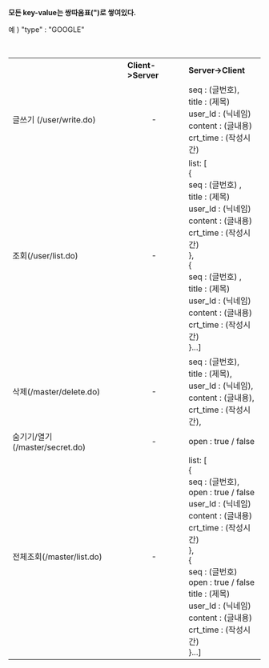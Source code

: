<b>모든 key-value는 쌍따옴표(")로 쌓여있다.</b><br>

예 ) "type" : "GOOGLE"

<table>
    <tbody>
    <tr>
        <th></th>
        <th align=left>Client->Server</th>
        <th align=left>Server->Client</th>
    </tr>
    <tr>
        <td>글쓰기 (/user/write.do)</td>
        <td align="center">-</td>
        <td>
            seq : (글번호), <br>
            title : (제목)<br>
            user_Id : (닉네임)<br>
            content : (글내용)<br>
            crt_time : (작성시간)<br>
        </td>
    </tr>
    <tr>
        <td>조회(/user/list.do)</td>
        <td align="center">-</td>
        <td>
            list: [<br>
            {<br>
                seq : (글번호) ,<br>
                title : (제목)<br>
                user_Id : (닉네임)<br>
                content : (글내용)<br>
                crt_time : (작성시간)<br>
            },<br>
            {<br>
                seq : (글번호) ,<br>
                title : (제목)<br>
                user_Id : (닉네임)<br>
                content : (글내용)<br>
                crt_time : (작성시간)<br>
            }...]<br>
        </td>
    </tr>
    <tr>
        <td>삭제(/master/delete.do)</td>
        <td align="center">-</td>
        <td>
            seq : (글번호),<br>
            title : (제목),<br>
            user_Id : (닉네임),<br>
            content : (글내용),<br>
            crt_time : (작성시간),<br>
        </td>
    </tr>
    <tr>
        <td>숨기기/열기(/master/secret.do)</td>
        <td align="center">-</td>
        <td>
            open : true / false<br>        
        </td>
    </tr>
    <tr>     
        <td>전체조회(/master/list.do)</td>
        <td align="center">-</td>
        <td>
            list: [<br>
            {<br>
                seq : (글번호),<br>
                open : true / false<br>
                user_Id : (닉네임)<br>
                content : (글내용)<br>
                crt_time : (작성시간)<br>
            },<br>
            {<br>
                seq : (글번호) <br>
                open : true / false<br>
                title : (제목)<br>
                user_Id : (닉네임)<br>
                content : (글내용)<br>
                crt_time : (작성시간)<br>
            }...]<br>
        </td>
    </tr>
</tr>
    </tbody>
</table>
